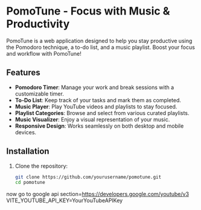 # PomoTune - Focus with Music & Productivity

PomoTune is a web application designed to help you stay productive using the Pomodoro technique, a to-do list, and a music playlist. Boost your focus and workflow with PomoTune!

## Features

- **Pomodoro Timer**: Manage your work and break sessions with a customizable timer.
- **To-Do List**: Keep track of your tasks and mark them as completed.
- **Music Player**: Play YouTube videos and playlists to stay focused.
- **Playlist Categories**: Browse and select from various curated playlists.
- **Music Visualizer**: Enjoy a visual representation of your music.
- **Responsive Design**: Works seamlessly on both desktop and mobile devices.

## Installation

1. Clone the repository:
   ```sh
   git clone https://github.com/yourusername/pomotune.git
   cd pomotune

now go to google api section=https://developers.google.com/youtube/v3
   VITE_YOUTUBE_API_KEY=YourYouTubeAPIKey